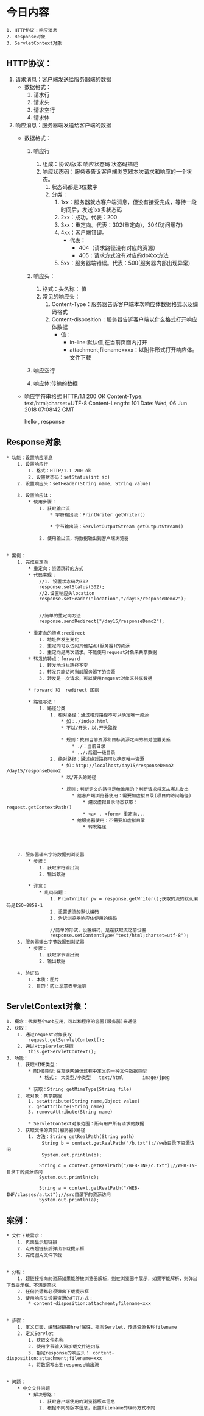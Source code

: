 # 今日内容
	
	1. HTTP协议：响应消息
	2. Response对象
	3. ServletContext对象


## HTTP协议：
1. 请求消息：客户端发送给服务器端的数据
	* 数据格式：
		1. 请求行
		2. 请求头
		3. 请求空行
		4. 请求体
2. 响应消息：服务器端发送给客户端的数据
	* 数据格式：
		1. 响应行
			1. 组成：协议/版本 响应状态码 状态码描述
			2. 响应状态码：服务器告诉客户端浏览器本次请求和响应的一个状态。
				1. 状态码都是3位数字 
				2. 分类：
					1. 1xx：服务器就收客户端消息，但没有接受完成，等待一段时间后，发送1xx多状态码
					2. 2xx：成功。代表：200
					3. 3xx：重定向。代表：302(重定向)，304(访问缓存)
					4. 4xx：客户端错误。
						* 代表：
							* 404（请求路径没有对应的资源） 
							* 405：请求方式没有对应的doXxx方法
					5. 5xx：服务器端错误。代表：500(服务器内部出现异常)
						
				
		2. 响应头：
			1. 格式：头名称： 值
			2. 常见的响应头：
				1. Content-Type：服务器告诉客户端本次响应体数据格式以及编码格式
				2. Content-disposition：服务器告诉客户端以什么格式打开响应体数据
					* 值：
						* in-line:默认值,在当前页面内打开
						* attachment;filename=xxx：以附件形式打开响应体。文件下载
		3. 响应空行
		4. 响应体:传输的数据


	* 响应字符串格式
		HTTP/1.1 200 OK
		Content-Type: text/html;charset=UTF-8
		Content-Length: 101
		Date: Wed, 06 Jun 2018 07:08:42 GMT

		<html>
		<head>
			<title>$Title$</title>
		</head>
		<body>
		hello , response
		</body>
		</html>



## Response对象
	* 功能：设置响应消息
		1. 设置响应行
			1. 格式：HTTP/1.1 200 ok
			2. 设置状态码：setStatus(int sc) 
		2. 设置响应头：setHeader(String name, String value) 
			
		3. 设置响应体：
			* 使用步骤：
				1. 获取输出流
					* 字符输出流：PrintWriter getWriter()

					* 字节输出流：ServletOutputStream getOutputStream()

				2. 使用输出流，将数据输出到客户端浏览器


	* 案例：
		1. 完成重定向
			* 重定向：资源跳转的方式
			* 代码实现：
				//1. 设置状态码为302
		        response.setStatus(302);
		        //2.设置响应头location
		        response.setHeader("location","/day15/responseDemo2");


		        //简单的重定向方法
		        response.sendRedirect("/day15/responseDemo2");

			* 重定向的特点:redirect
				1. 地址栏发生变化
				2. 重定向可以访问其他站点(服务器)的资源
				3. 重定向是两次请求。不能使用request对象来共享数据
			* 转发的特点：forward
				1. 转发地址栏路径不变
				2. 转发只能访问当前服务器下的资源
				3. 转发是一次请求，可以使用request对象来共享数据
			
			* forward 和  redirect 区别
				
			* 路径写法：
				1. 路径分类
					1. 相对路径：通过相对路径不可以确定唯一资源
						* 如：./index.html
						* 不以/开头，以.开头路径

						* 规则：找到当前资源和目标资源之间的相对位置关系
							* ./：当前目录
							* ../:后退一级目录
					2. 绝对路径：通过绝对路径可以确定唯一资源
						* 如：http://localhost/day15/responseDemo2		/day15/responseDemo2
						* 以/开头的路径

						* 规则：判断定义的路径是给谁用的？判断请求将来从哪儿发出
							* 给客户端浏览器使用：需要加虚拟目录(项目的访问路径)
								* 建议虚拟目录动态获取：request.getContextPath()
								* <a> , <form> 重定向...
							* 给服务器使用：不需要加虚拟目录
								* 转发路径
								
						
						

		2. 服务器输出字符数据到浏览器
			* 步骤：
				1. 获取字符输出流
				2. 输出数据

			* 注意：
				* 乱码问题：
					1. PrintWriter pw = response.getWriter();获取的流的默认编码是ISO-8859-1
					2. 设置该流的默认编码
					3. 告诉浏览器响应体使用的编码

					//简单的形式，设置编码，是在获取流之前设置
        			response.setContentType("text/html;charset=utf-8");
		3. 服务器输出字节数据到浏览器
			* 步骤：
				1. 获取字节输出流
				2. 输出数据

		4. 验证码
			1. 本质：图片
			2. 目的：防止恶意表单注册
	


## ServletContext对象：
	1. 概念：代表整个web应用，可以和程序的容器(服务器)来通信
	2. 获取：
		1. 通过request对象获取
			request.getServletContext();
		2. 通过HttpServlet获取
			this.getServletContext();
	3. 功能：
		1. 获取MIME类型：
			* MIME类型:在互联网通信过程中定义的一种文件数据类型
				* 格式： 大类型/小类型   text/html		image/jpeg

			* 获取：String getMimeType(String file)  
		2. 域对象：共享数据
			1. setAttribute(String name,Object value)
			2. getAttribute(String name)
			3. removeAttribute(String name)

			* ServletContext对象范围：所有用户所有请求的数据
		3. 获取文件的真实(服务器)路径
			1. 方法：String getRealPath(String path)  
				 String b = context.getRealPath("/b.txt");//web目录下资源访问
		         System.out.println(b);
		
		        String c = context.getRealPath("/WEB-INF/c.txt");//WEB-INF目录下的资源访问
		        System.out.println(c);
		
		        String a = context.getRealPath("/WEB-INF/classes/a.txt");//src目录下的资源访问
		        System.out.println(a);



## 案例：
	* 文件下载需求：
		1. 页面显示超链接
		2. 点击超链接后弹出下载提示框
		3. 完成图片文件下载


	* 分析：
		1. 超链接指向的资源如果能够被浏览器解析，则在浏览器中展示，如果不能解析，则弹出下载提示框。不满足需求
		2. 任何资源都必须弹出下载提示框
		3. 使用响应头设置资源的打开方式：
			* content-disposition:attachment;filename=xxx


	* 步骤：
		1. 定义页面，编辑超链接href属性，指向Servlet，传递资源名称filename
		2. 定义Servlet
			1. 获取文件名称
			2. 使用字节输入流加载文件进内存
			3. 指定response的响应头： content-disposition:attachment;filename=xxx
			4. 将数据写出到response输出流


	* 问题：
		* 中文文件问题
			* 解决思路：
				1. 获取客户端使用的浏览器版本信息
				2. 根据不同的版本信息，设置filename的编码方式不同